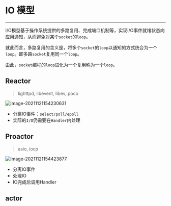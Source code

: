 # IO 模型

---

​		I/O模型基于操作系统提供的多路复用、完成端口机制等，实现I/O事件就绪状态向应用通知，从而避免对某个`socket`的`loop`。

​		就此而言，多路复用的含义是，将多个`socket`的`loop`以通知的方式统合为一个`loop`。即多路`socket`复用同一个`loop`。

​		由此，`socket`编程的`loop`进化为一个复用称为一个`loop`。

## Reactor

> lighttpd, libevent, libev, poco

![image-20211121154230631](https://gitee.com/masstsing/picgo-picserver/raw/master/image-20211121154230631.png)

- 分离IO事件：`select/poll/epoll`
- 实际的``I/O``仍需要在``Handler``内处理

## Proactor

> asio, iocp

![image-20211121154423877](https://gitee.com/masstsing/picgo-picserver/raw/master/image-20211121154423877.png)

- 分离IO事件
- 处理IO
- IO完成后调用Handler



## actor




